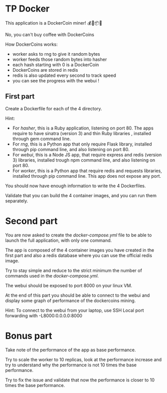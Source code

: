 # TP Docker

This application is a DockerCoin miner! 💰🐳📦🚢

No, you can't buy coffee with DockerCoins

How DockerCoins works:

 - worker asks to rng to give it random bytes
 - worker feeds those random bytes into hasher
 - each hash starting with 0 is a DockerCoin
 - DockerCoins are stored in redis
 - redis is also updated every second to track speed
 - you can see the progress with the webui !

## First part

 Create a Dockerfile for each of the 4 directory.

 Hint:
  - For *hasher*, this is a Ruby application, listening on port 80. The apps require to have sinatra (version 3) and thin Ruby libraries , installed through gem command line.
  - For *rng*, this is a Python app that only require Flask library, installed through pip command line, and also listening on port 80.
  - For *webui*, this is a Node JS app, that require express and redis (version 3) libraries, installed trough npm command line, and also listening on port 80.
  - For *worker*, this is a Python app that require redis and requests libraries, installed through pip command line. This app does not expose any port.

You should now have enough information to write the 4 Dockerfiles.

Validate that you can build the 4 container images, and you can run them separately.

# Second part

You are now asked to create the *docker-compose.yml* file to be able to launch the full application, with only one command.

The app is composed of the 4 container images you have created in the first part and also a redis database where you can use the official redis image.

Try to stay simple and reduce to the strict minimum the number of commands used in the *docker-compose.yml*.

The webui should be exposed to port 8000 on your linux VM.

At the end of this part you should be able to connect to the webui and display some graph of performance of the dockercoins mining.

Hint: To connect to the webui from your laptop, use SSH Local port forwarding with -L8000:0.0.0.0:8000

# Bonus part

Take note of the performance of the app as base performance.

Try to scale the worker to 10 replicas, look at the performance increase and try to understand why the performance is not 10 times the base performance.

Try to fix the issue and validate that now the performance is closer to 10 times the base performance.



